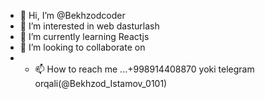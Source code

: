 - 👋 Hi, I’m @Bekhzodcoder
- 👀 I’m interested in web dasturlash
- 🌱 I’m currently learning Reactjs
- 💞️ I’m looking to collaborate on  
- - 📫 How to reach me ...+998914408870 yoki telegram orqali(@Bekhzod_Istamov_0101)
